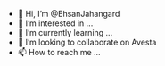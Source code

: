 - 👋 Hi, I’m @EhsanJahangard
- 👀 I’m interested in ...
- 🌱 I’m currently learning ...
- 💞️ I’m looking to collaborate on Avesta
- 📫 How to reach me ...

<!---
EhsanJahangard/EhsanJahangard is a ✨ special ✨ repository because its `README.md` (this file) appears on your GitHub profile.
You can click the Preview link to take a look at your changes.
--->
